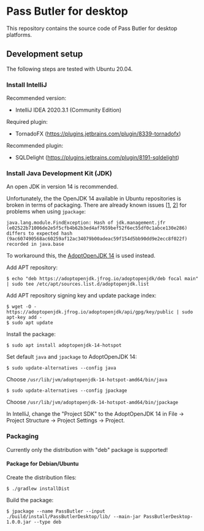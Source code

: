 # Pass Butler for desktop

This repository contains the source code of Pass Butler for desktop platforms.

## Development setup

The following steps are tested with Ubuntu 20.04.

### Install IntelliJ

Recommended version:
- IntelliJ IDEA 2020.3.1 (Community Edition)

Required plugin:
- TornadoFX (https://plugins.jetbrains.com/plugin/8339-tornadofx)

Recommended plugin:
- SQLDelight (https://plugins.jetbrains.com/plugin/8191-sqldelight)

### Install Java Development Kit (JDK)

An open JDK in version 14 is recommended.

Unfortunately, the the OpenJDK 14 available in Ubuntu repositories is broken in terms of packaging. There are already known issues [[1](https://bugs.launchpad.net/ubuntu/+source/openjdk-14/+bug/1868699), [2](https://github.com/AdoptOpenJDK/openjdk-support/issues/165)] for problems when using `jpackage`:

    java.lang.module.FindException: Hash of jdk.management.jfr (e02522b71006de2e5f5cfb4b62b3ed4af7659bef52f6ec55df0c1abce130e286) differs to expected hash (9ac607490568ac60259af12ac34079b00adeac59f154d5bb90dd9e2ecc8f022f) recorded in java.base

To workaround this, the [AdoptOpenJDK 14](https://adoptopenjdk.net) is used instead.

Add APT repository:

    $ echo "deb https://adoptopenjdk.jfrog.io/adoptopenjdk/deb focal main" | sudo tee /etc/apt/sources.list.d/adoptopenjdk.list

Add APT repository signing key and update package index:

    $ wget -O - https://adoptopenjdk.jfrog.io/adoptopenjdk/api/gpg/key/public | sudo apt-key add -
    $ sudo apt update

Install the package:

    $ sudo apt install adoptopenjdk-14-hotspot

Set default `java` and `jpackage` to AdoptOpenJDK 14:

    $ sudo update-alternatives --config java

Choose `/usr/lib/jvm/adoptopenjdk-14-hotspot-amd64/bin/java`

    $ sudo update-alternatives --config jpackage

Choose `/usr/lib/jvm/adoptopenjdk-14-hotspot-amd64/bin/jpackage`

In IntelliJ, change the "Project SDK" to the AdoptOpenJDK 14 in File -> Project Structure -> Project Settings -> Project.

### Packaging

Currently only the distribution with "deb" package is supported!

#### Package for Debian/Ubuntu

Create the distribution files:

    $ ./gradlew installDist

Build the package:

    $ jpackage --name PassButler --input ./build/install/PassButlerDesktop/lib/ --main-jar PassButlerDesktop-1.0.0.jar --type deb
